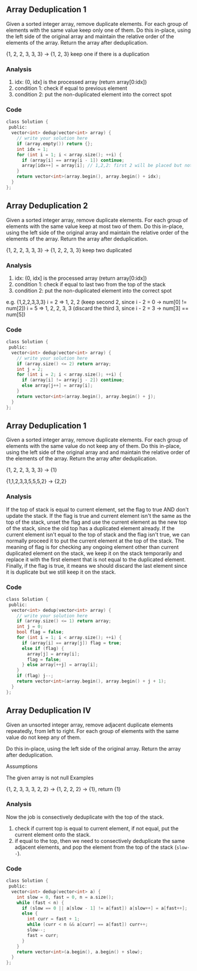 ## Array Deduplication 1

Given a sorted integer array, remove duplicate elements. For each group of elements with the same value keep only one of them. Do this in-place, using the left side of the original array and maintain the relative order of the elements of the array. Return the array after deduplication.

{1, 2, 2, 3, 3, 3} → {1, 2, 3} keep one if there is a duplication

### Analysis

1. idx: (0, idx] is the processed array (return array[0:idx])
2. condition 1: check if equal to previous element
3. condition 2: put the non-duplicated element into the correct spot

### Code

```c
class Solution {
 public:
  vector<int> dedup(vector<int> array) {
    // write your solution here
    if (array.empty()) return {};
    int idx = 1;
    for (int i = 1; i < array.size(); ++i) {
      if (array[i] == array[i - 1]) continue;
      array[idx++] = array[i]; // 1,2,2: first 2 will be placed but not the second 2
    }
    return vector<int>(array.begin(), array.begin() + idx);
  }
};

```

## Array Deduplication 2

Given a sorted integer array, remove duplicate elements. For each group of elements with the same value keep at most two of them. Do this in-place, using the left side of the original array and maintain the relative order of the elements of the array. Return the array after deduplication.

{1, 2, 2, 3, 3, 3} → {1, 2, 2, 3, 3} keep two duplicated

### Analysis

1. idx: (0, idx] is the processed array (return array[0:idx])
2. condition 1: check if equal to last two from the top of the stack
3. condition 2: put the non-duplicated element into the correct spot

e.g. {1,2,2,3,3,3}
i = 2 => 1, 2, 2 (keep second 2, since i - 2 = 0 -> num[0] != num[2])
i = 5 => 1, 2, 2, 3, 3 (discard the third 3, since i - 2 = 3 -> num[3] == num[5])

### Code

```c
class Solution {
 public:
  vector<int> dedup(vector<int> array) {
    // write your solution here
    if (array.size() <= 2) return array;
    int j = 2;
    for (int i = 2; i < array.size(); ++i) {
      if (array[i] != array[j - 2]) continue;
      else array[j++] = array[i];
    }
    return vector<int>(array.begin(), array.begin() + j);
  }
};

```

## Array Deduplication 1

Given a sorted integer array, remove duplicate elements. For each group of elements with the same value do not keep any of them. Do this in-place, using the left side of the original array and and maintain the relative order of the elements of the array. Return the array after deduplication.

{1, 2, 2, 3, 3, 3} → {1}

{1,1,2,3,3,5,5,5,2} -> {2,2}

### Analysis

If the top of stack is equal to current element, set the flag to true AND don't update the stack. If the flag is true and current element isn't the same as the top of the stack, unset the flag and use the current element as the new top of the stack, since the old top has a duplicated element already. If the current element isn't equal to the top of stack and the flag isn't true, we can normally proceed it to put the current element at the top of the stack. The meaning of flag is for checking any ongoing element other than current duplicated element on the stack, we keep it on the stack temporarily and replace it with the first element that is not equal to the duplicated element. Finally, if the flag is true, it means we should discard the last element since it is duplicate but we still keep it on the stack.

### Code

```c
class Solution {
 public:
  vector<int> dedup(vector<int> array) {
    // write your solution here
    if (array.size() <= 1) return array;
    int j = 0;
    bool flag = false;
    for (int i = 1; i < array.size(); ++i) {
      if (array[i] == array[j]) flag = true;
      else if (flag) {
        array[j] = array[i];
        flag = false;
      } else array[++j] = array[i];
    }
    if (flag) j--;
    return vector<int>(array.begin(), array.begin() + j + 1);
  }
};

```

## Array Deduplication IV

Given an unsorted integer array, remove adjacent duplicate elements repeatedly, from left to right. For each group of elements with the same value do not keep any of them.

Do this in-place, using the left side of the original array. Return the array after deduplication.

Assumptions

The given array is not null
Examples

{1, 2, 3, 3, 3, 2, 2} → {1, 2, 2, 2} → {1}, return {1}

### Analysis

Now the job is consectively deduplicate with the top of the stack.

1. check if current top is equal to current element, if not equal, put the current element onto the stack.
2. if equal to the top, then we need to consectively deduplicate the same adjacent elements, and pop the element from the top of the stack (`slow--`).

### Code

```c
class Solution {
 public:
  vector<int> dedup(vector<int> a) {
    int slow = 0, fast = 0, n = a.size();
    while (fast < n) {
      if (slow == 0 || a[slow - 1] != a[fast]) a[slow++] = a[fast++];
      else {
        int curr = fast + 1;
        while (curr < n && a[curr] == a[fast]) curr++;
        slow--;
        fast = curr;
      }
    }
    return vector<int>(a.begin(), a.begin() + slow);
  }
};

```

